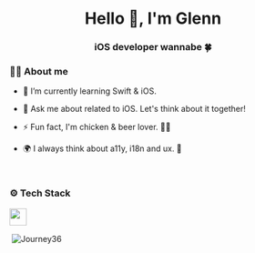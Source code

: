 <h1 align="center">Hello 👋, I'm Glenn</h1>
<h3 align="center">iOS developer wannabe 🍀</h3>

### 👨‍💻 About me
- 🌱 I’m currently learning Swift & iOS.

- 💬 Ask me about related to iOS. Let's think about it together!

- ⚡ Fun fact, I'm chicken & beer lover. 🍗🍻

- 🌍 I always think about a11y, i18n and ux. 👫
</br>

### ⚙️ Tech Stack
<code><img height="30" src="https://www.vectorlogo.zone/logos/swift/swift-horizontal.svg"></code>
<p>&nbsp;<img align="center" src="https://github-readme-stats.vercel.app/api?username=Journey36&show_icons=true&locale=en" alt="Journey36" /></p>

